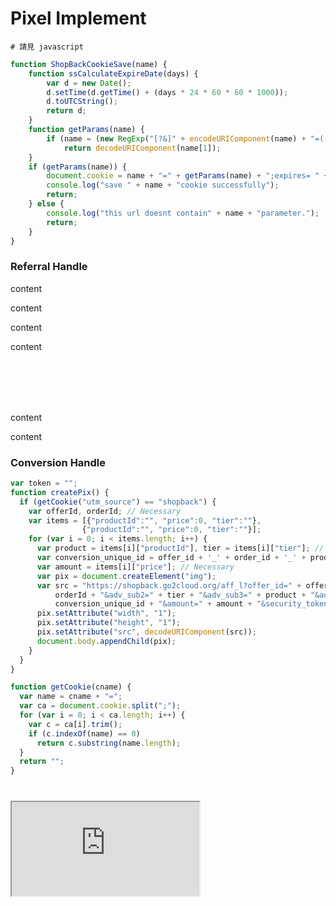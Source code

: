 # Pixel Implement


``` shell
# 請見 javascript
```

```javascript
function ShopBackCookieSave(name) {
    function ssCalculateExpireDate(days) {
        var d = new Date();
        d.setTime(d.getTime() + (days * 24 * 60 * 60 * 1000));
        d.toUTCString();
        return d;
    }
    function getParams(name) {
        if (name = (new RegExp("[?&]" + encodeURIComponent(name) + "=([^&]*)")).exec(location.search))
            return decodeURIComponent(name[1]);
    }
    if (getParams(name)) {
        document.cookie = name + "=" + getParams(name) + ";expires= " + ssCalculateExpireDate(30) + "; path=/";
        console.log("save " + name + "cookie successfully");
        return;
    } else {
        console.log("this url doesnt contain" + name + "parameter.");
        return;
    }
}
```

### Referral Handle

content

content

content

content

<aside class="notice"></br></br></br></br></aside>

content

content

### Conversion Handle

```javascript
var token = "";
function createPix() {
  if (getCookie("utm_source") == "shopback") {
    var offerId, orderId; // Necessary
    var items = [{"productId":"", "price":0, "tier":""},
                {"productId":"", "price":0, "tier":""}];
    for (var i = 0; i < items.length; i++) {
      var product = items[i]["productId"], tier = items[i]["tier"]; // Optional
      var conversion_unique_id = offer_id + '_' + order_id + '_' + product_id;
      var amount = items[i]["price"]; // Necessary
      var pix = document.createElement("img");
      var src = "https://shopback.go2cloud.org/aff_l?offer_id=" + offerId + "&adv_sub=" + 
          orderId + "&adv_sub2=" + tier + "&adv_sub3=" + product + "&adv_sub4=" +
          conversion_unique_id + "&amount=" + amount + "&security_token=" + token;
      pix.setAttribute("width", "1");
      pix.setAttribute("height", "1");
      pix.setAttribute("src", decodeURIComponent(src));
      document.body.appendChild(pix);
    }
  }
}

function getCookie(cname) {
  var name = cname + "=";
  var ca = document.cookie.split(";");
  for (var i = 0; i < ca.length; i++) {
    var c = ca[i].trim();
    if (c.indexOf(name) == 0)
      return c.substring(name.length);
  }
  return "";
}
```

###   
</br>
<iframe id="jsemb" src="https://stackblitz.com/edit/js-ye3mfy?embed=1&file=index.html&hidedevtools=0&devtoolsheight=60"></iframe>